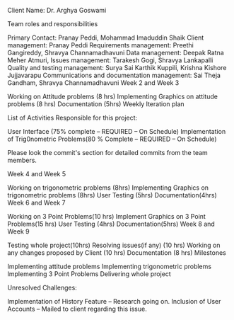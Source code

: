 Client Name: Dr. Arghya Goswami

 

Team roles and responsibilities

Primary Contact:  Pranay Peddi, Mohammad Imaduddin Shaik
Client management:  Pranay Peddi
Requirements management:  Preethi Gangireddy, Shravya Channamadhavuni
Data management:  Deepak Ratna Meher Atmuri, 
Issues management: Tarakesh Gogi, Shravya Lankapalli
Quality and testing management:  Surya Sai Karthik Kuppili, Krishna Kishore Jujjavarapu
Communications and documentation management: Sai Theja Gandham, Shravya Channamadhavuni
 Week 2 and Week 3

Working on Attitude problems (8 hrs)
Implementing Graphics on attitude problems  (8 hrs)
Documentation (5hrs)
Weekly Iteration plan

List of Activities Responsible for this project:

User Interface (75% complete – REQUIRED – On Schedule)
Implementation of Trig0nometric Problems(80 % Complete – REQUIRED – On Schedule)


Please look the commit's section for detailed commits from the team members.

Week 4 and Week 5

Working on trigonometric problems (8hrs)
Implementing Graphics on trigonometric problems (8hrs)
User Testing (5hrs)
Documentation(4hrs)
Week 6 and Week 7

Working on 3 Point Problems(10 hrs)
Implement Graphics on 3 Point Problems(15 hrs)
User Testing (4hrs)
Documentation(5hrs)
Week 8 and Week 9

Testing whole project(10hrs)
Resolving issues(if any) (10 hrs)
Working on any changes proposed by Client (10 hrs)
Documentation (8 hrs) 
Milestones

Implementing attitude problems
Implementing trigonometric problems
Implementing 3 Point Problems
Delivering whole project
 

Unresolved Challenges:

Implementation of History Feature – Research going on.
Inclusion of User Accounts – Mailed to client regarding this issue.